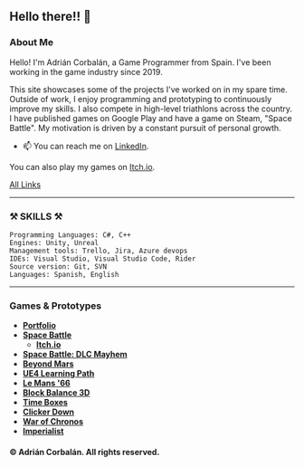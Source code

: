 ## Hello there!! 🤗

### About Me

Hello! I'm Adrián Corbalán, a Game Programmer from Spain. I've been working in the game industry since 2019.

This site showcases some of the projects I've worked on in my spare time. Outside of work, I enjoy programming and prototyping to continuously improve my skills. I also compete in high-level triathlons across the country. I have published games on Google Play and have a game on Steam, "Space Battle". My motivation is driven by a constant pursuit of personal growth.

- 📫 You can reach me on [LinkedIn](https://www.linkedin.com/in/adriancorbalan/).

You can also play my games on [Itch.io](https://adriancorbalan.itch.io/).

[All Links](https://linktr.ee/adriancorbalan)

---
	
### ⚒ SKILLS ⚒

	Programming Languages: C#, C++
	Engines: Unity, Unreal
	Management tools: Trello, Jira, Azure devops
	IDEs: Visual Studio, Visual Studio Code, Rider
	Source version: Git, SVN
	Languages: Spanish, English

---

### Games & Prototypes

- **[Portfolio](https://adriancorbalan.itch.io/portfolio)**
- **[Space Battle](https://store.steampowered.com/app/1309140/Space_Battle/)**
	- **[Itch.io](https://adriancorbalan.itch.io/spacebattle)**
- **[Space Battle: DLC Mayhem](https://store.steampowered.com/app/2808620/Space_Battle__Mayhem/)**
- **[Beyond Mars](https://adriancorbalan.itch.io/beyond-mars)**
- **[UE4 Learning Path](https://adriancorbalan.itch.io/ue04)**
- **[Le Mans '66](https://adriancorbalan.itch.io/game-off-2019)**
- **[Block Balance 3D](https://adriancorbalan.itch.io/block-balance)**
- **[Time Boxes](https://adriancorbalan.itch.io/scorejam-8-timeboxes)**
- **[Clicker Down](https://adriancorbalan.itch.io/clicker-down)**
- **[War of Chronos](https://adriancorbalan.itch.io/war-of-chronos)**
- **[Imperialist](https://adriancorbalan.itch.io/imperialist)**

#### © Adrián Corbalán. All rights reserved.
